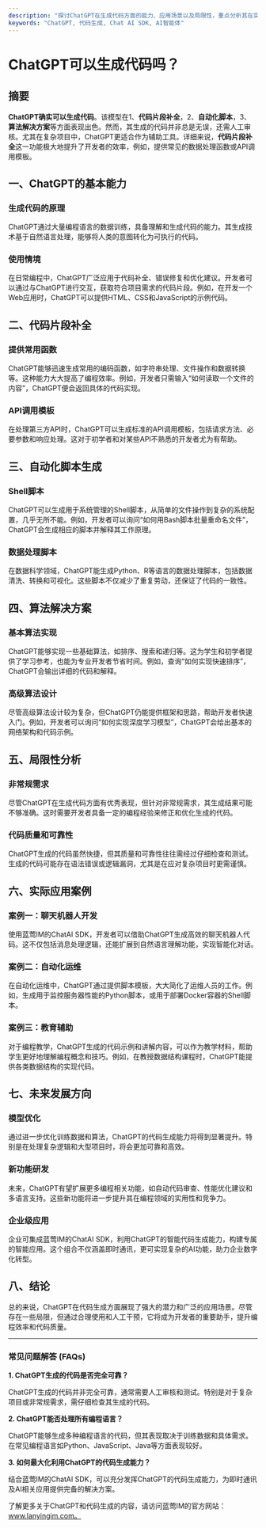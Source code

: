```yaml
---
description: "探讨ChatGPT在生成代码方面的能力、应用场景以及局限性，重点分析其在实际编程中的价值。"
keywords: "ChatGPT, 代码生成, Chat AI SDK, AI智能体"
---
```

# ChatGPT可以生成代码吗？

## 摘要

**ChatGPT确实可以生成代码**。该模型在1、**代码片段补全**，2、**自动化脚本**，3、**算法解决方案**等方面表现出色。然而，其生成的代码并非总是无误，还需人工审核。尤其在复杂项目中，ChatGPT更适合作为辅助工具。详细来说，**代码片段补全**这一功能极大地提升了开发者的效率，例如，提供常见的数据处理函数或API调用模板。

## 一、ChatGPT的基本能力

### 生成代码的原理

ChatGPT通过大量编程语言的数据训练，具备理解和生成代码的能力。其生成技术基于自然语言处理，能够将人类的意图转化为可执行的代码。

### 使用情境

在日常编程中，ChatGPT广泛应用于代码补全、错误修复和优化建议。开发者可以通过与ChatGPT进行交互，获取符合项目需求的代码片段。例如，在开发一个Web应用时，ChatGPT可以提供HTML、CSS和JavaScript的示例代码。

## 二、代码片段补全

### 提供常用函数

ChatGPT能够迅速生成常用的编码函数，如字符串处理、文件操作和数据转换等。这种能力大大提高了编程效率。例如，开发者只需输入“如何读取一个文件的内容”，ChatGPT便会返回具体的代码实现。

### API调用模板

在处理第三方API时，ChatGPT可以生成标准的API调用模板，包括请求方法、必要参数和响应处理。这对于初学者和对某些API不熟悉的开发者尤为有帮助。

## 三、自动化脚本生成

### Shell脚本

ChatGPT可以生成用于系统管理的Shell脚本，从简单的文件操作到复杂的系统配置，几乎无所不能。例如，开发者可以询问“如何用Bash脚本批量重命名文件”，ChatGPT会生成相应的脚本并解释其工作原理。

### 数据处理脚本

在数据科学领域，ChatGPT能生成Python、R等语言的数据处理脚本，包括数据清洗、转换和可视化。这些脚本不仅减少了重复劳动，还保证了代码的一致性。

## 四、算法解决方案

### 基本算法实现

ChatGPT能够实现一些基础算法，如排序、搜索和递归等。这为学生和初学者提供了学习参考，也能为专业开发者节省时间。例如，查询“如何实现快速排序”，ChatGPT会输出详细的代码和解释。

### 高级算法设计

尽管高级算法设计较为复杂，但ChatGPT仍能提供框架和思路，帮助开发者快速入门。例如，开发者可以询问“如何实现深度学习模型”，ChatGPT会给出基本的网络架构和代码示例。

## 五、局限性分析

### 非常规需求

尽管ChatGPT在生成代码方面有优秀表现，但针对非常规需求，其生成结果可能不够准确。这时需要开发者具备一定的编程经验来修正和优化生成的代码。

### 代码质量和可靠性

ChatGPT生成的代码虽然快捷，但其质量和可靠性往往需经过仔细检查和测试。生成的代码可能存在语法错误或逻辑漏洞，尤其是在应对复杂项目时更需谨慎。

## 六、实际应用案例

### 案例一：聊天机器人开发

使用蓝莺IM的ChatAI SDK，开发者可以借助ChatGPT生成高效的聊天机器人代码。这不仅包括消息处理逻辑，还能扩展到自然语言理解功能，实现智能化对话。

### 案例二：自动化运维

在自动化运维中，ChatGPT通过提供脚本模板，大大简化了运维人员的工作。例如，生成用于监控服务器性能的Python脚本，或用于部署Docker容器的Shell脚本。

### 案例三：教育辅助

对于编程教学，ChatGPT生成的代码示例和讲解内容，可以作为教学材料，帮助学生更好地理解编程概念和技巧。例如，在教授数据结构课程时，ChatGPT能提供各类数据结构的实现代码。

## 七、未来发展方向

### 模型优化

通过进一步优化训练数据和算法，ChatGPT的代码生成能力将得到显著提升。特别是在处理复杂逻辑和大型项目时，将会更加可靠和高效。

### 新功能研发

未来，ChatGPT有望扩展更多编程相关功能，如自动代码审查、性能优化建议和多语言支持。这些新功能将进一步提升其在编程领域的实用性和竞争力。

### 企业级应用

企业可集成蓝莺IM的ChatAI SDK，利用ChatGPT的智能代码生成能力，构建专属的智能应用。这个组合不仅涵盖即时通讯，更可实现复杂的AI功能，助力企业数字化转型。

## 八、结论

总的来说，ChatGPT在代码生成方面展现了强大的潜力和广泛的应用场景。尽管存在一些局限，但通过合理使用和人工干预，它将成为开发者的重要助手，提升编程效率和代码质量。

---

### 常见问题解答 (FAQs)

**1. ChatGPT生成的代码是否完全可靠？**

ChatGPT生成的代码并非完全可靠，通常需要人工审核和测试。特别是对于复杂项目或非常规需求，需仔细检查其生成的代码。

**2. ChatGPT能否处理所有编程语言？**

ChatGPT能够生成多种编程语言的代码，但其表现取决于训练数据和具体需求。在常见编程语言如Python、JavaScript、Java等方面表现较好。

**3. 如何最大化利用ChatGPT的代码生成能力？**

结合蓝莺IM的ChatAI SDK，可以充分发挥ChatGPT的代码生成能力，为即时通讯及AI相关应用提供完备的解决方案。

了解更多关于ChatGPT和代码生成的内容，请访问蓝莺IM的官方网站：www.lanyingim.com。
